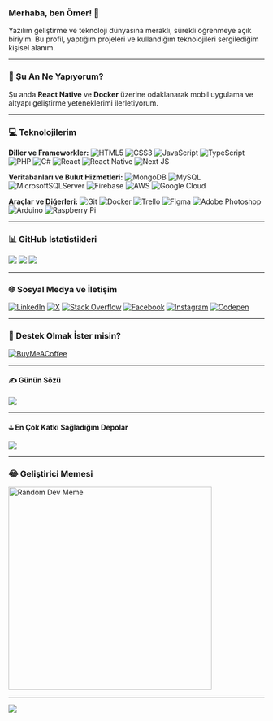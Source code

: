 ### Merhaba, ben Ömer! 👋

Yazılım geliştirme ve teknoloji dünyasına meraklı, sürekli öğrenmeye açık biriyim. Bu profil, yaptığım projeleri ve kullandığım teknolojileri sergilediğim kişisel alanım.

---

### 🌱 Şu An Ne Yapıyorum?

Şu anda **React Native** ve **Docker** üzerine odaklanarak mobil uygulama ve altyapı geliştirme yeteneklerimi ilerletiyorum.

---

### 💻 Teknolojilerim

**Diller ve Frameworkler:**
![HTML5](https://img.shields.io/badge/html5-%23E34F26.svg?style=for-the-badge&logo=html5&logoColor=white) ![CSS3](https://img.shields.io/badge/css3-%231572B6.svg?style=for-the-badge&logo=css3&logoColor=white) ![JavaScript](https://img.shields.io/badge/javascript-%23323330.svg?style=for-the-badge&logo=javascript&logoColor=%23F7DF1E) ![TypeScript](https://img.io/badge/typescript-%23007ACC.svg?style=for-the-badge&logo=typescript&logoColor=white) ![PHP](https://img.shields.io/badge/php-%23777BB4.svg?style=for-the-badge&logo=php&logoColor=white) ![C#](https://img.shields.io/badge/c%23-%23239120.svg?style=for-the-badge&logo=csharp&logoColor=white) ![React](https://img.shields.io/badge/react-%2320232a.svg?style=for-the-badge&logo=react&logoColor=%2361DAFB) ![React Native](https://img.shields.io/badge/react_native-%2320232a.svg?style=for-the-badge&logo=react&logoColor=%2361DAFB) ![Next JS](https://img.shields.io/badge/Next-black?style=for-the-badge&logo=next.js&logoColor=white)

**Veritabanları ve Bulut Hizmetleri:**
![MongoDB](https://img.shields.io/badge/MongoDB-%234ea94b.svg?style=for-the-badge&logo=mongodb&logoColor=white) ![MySQL](https://img.shields.io/badge/mysql-%2300000f.svg?style=for-the-badge&logo=mysql&logoColor=white) ![MicrosoftSQLServer](https://img.shields.io/badge/Microsoft%20SQL%20Server-CC2927?style=for-the-badge&logo=microsoft%20sql%20server&logoColor=white) ![Firebase](https://img.shields.io/badge/Firebase-039BE5?style=for-the-badge&logo=Firebase&logoColor=white) ![AWS](https://img.shields.io/badge/AWS-%23FF9900.svg?style=for-the-badge&logo=amazon-aws&logoColor=white) ![Google Cloud](https://img.shields.io/badge/GoogleCloud-%234285F4.svg?style=for-the-badge&logo=google-cloud&logoColor=white)

**Araçlar ve Diğerleri:**
![Git](https://img.shields.io/badge/Git-%23F05033.svg?style=for-the-badge&logo=git&logoColor=white) ![Docker](https://img.shields.io/badge/docker-%230db7ed.svg?style=for-the-badge&logo=docker&logoColor=white) ![Trello](https://img.shields.io/badge/Trello-%23026AA7.svg?style=for-the-badge&logo=Trello&logoColor=white) ![Figma](https://img.shields.io/badge/figma-%23F24E1E.svg?style=for-the-badge&logo=figma&logoColor=white) ![Adobe Photoshop](https://img.shields.io/badge/adobe%20photoshop-%2331A8FF.svg?style=for-the-badge&logo=adobe%20photoshop&logoColor=white) ![Arduino](https://img.shields.io/badge/-Arduino-00979D?style=for-the-badge&logo=Arduino&logoColor=white) ![Raspberry Pi](https://img.shields.io/badge/-RaspberryPi-C51A4A?style=for-the-badge&logo=Raspberry-Pi)

---

### 📊 GitHub İstatistikleri

![](https://github-readme-stats.vercel.app/api?username=omertuncwho&theme=tokyonight&hide_border=false&include_all_commits=true&count_private=true)
![](https://github-readme-streak-stats.herokuapp.com/?user=omertuncwho&theme=tokyonight&hide_border=false)
![](https://github-readme-stats.vercel.app/api/top-langs/?username=omertuncwho&theme=tokyonight&hide_border=false&include_all_commits=true&count_private=true&layout=compact)

---

### 🌐 Sosyal Medya ve İletişim

[![LinkedIn](https://img.shields.io/badge/LinkedIn-%230077B5.svg?logo=linkedin&logoColor=white)](https://linkedin.com/in/omertuncwho) [![X](https://img.shields.io/badge/X-black.svg?logo=X&logoColor=white)](https://x.com/omertuncwho) [![Stack Overflow](https://img.shields.io/badge/-Stackoverflow-FE7A16?logo=stack-overflow&logoColor=white)](https://stackoverflow.com/users/omertuncwho) [![Facebook](https://img.shields.io/badge/Facebook-%231877F2.svg?logo=Facebook&logoColor=white)](https://facebook.com/omertuncwho) [![Instagram](https://img.shields.io/badge/Instagram-%23E4405F.svg?logo=Instagram&logoColor=white)](https://instagram.com/omertuncwho) [![Codepen](https://img.shields.io/badge/Codepen-000000?style=for-the-badge&logo=codepen&logoColor=white)](https://codepen.io/omertuncwho)

---

### 💸 Destek Olmak İster misin?

[![BuyMeACoffee](https://img.shields.io/badge/Buy%20Me%20a%20Coffee-ffdd00?style=for-the-badge&logo=buy-me-a-coffee&logoColor=black)](https://buymeacoffee.com/omertuncwho)

---

#### ✍️ Günün Sözü
![](https://quotes-github-readme.vercel.app/api?type=horizontal&theme=tokyonight)

---

#### 🔝 En Çok Katkı Sağladığım Depolar
![](https://github-contributor-stats.vercel.app/api?username=omertuncwho&limit=5&theme=dark&combine_all_yearly_contributions=true)

---

### 😂 Geliştirici Memesi
<img src='https://randommeme-five.vercel.app/' alt="Random Dev Meme" style="height: 400px;"/>

---

[![](https://visitcount.itsvg.in/api?id=omertuncwho&icon=5&color=0)](https://visitcount.itsvg.in)
